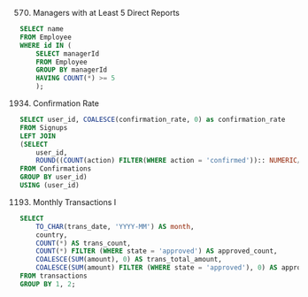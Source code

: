 570. Managers with at Least 5 Direct Reports
```sql
SELECT name 
FROM Employee 
WHERE id IN (
    SELECT managerId 
    FROM Employee 
    GROUP BY managerId 
    HAVING COUNT(*) >= 5
    );
```

1934. Confirmation Rate
```sql
SELECT user_id, COALESCE(confirmation_rate, 0) as confirmation_rate
FROM Signups 
LEFT JOIN
(SELECT 
    user_id, 
    ROUND((COUNT(action) FILTER(WHERE action = 'confirmed')):: NUMERIC/COUNT(action), 2) as confirmation_rate
FROM Confirmations
GROUP BY user_id)
USING (user_id)
```

1193. Monthly Transactions I
```sql
SELECT
    TO_CHAR(trans_date, 'YYYY-MM') AS month,
    country,
    COUNT(*) AS trans_count,
    COUNT(*) FILTER (WHERE state = 'approved') AS approved_count,
    COALESCE(SUM(amount), 0) AS trans_total_amount,
    COALESCE(SUM(amount) FILTER (WHERE state = 'approved'), 0) AS approved_total_amount
FROM transactions
GROUP BY 1, 2;
```
